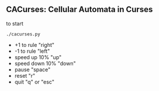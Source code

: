 CACurses: Cellular Automata in Curses
----------

to start

```
./cacurses.py
```

* +1 to rule "right"
* -1 to rule "left"
* speed up 10% "up"
* speed down 10% "down"
* pause "space"
* reset "r"
* quit "q" or "esc"
